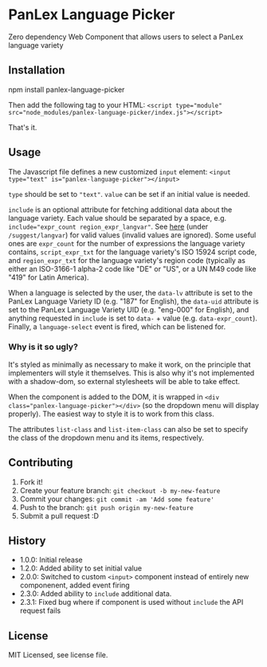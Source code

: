 # PanLex Language Picker

Zero dependency Web Component that allows users to select a PanLex language variety

## Installation

npm install panlex-language-picker

Then add the following tag to your HTML:
`<script type="module" src="node_modules/panlex-language-picker/index.js"></script>`

That's it.

## Usage

The Javascript file defines a new customized `input` element:
`<input type="text" is="panlex-language-picker"></input>`

`type` should be set to `"text"`. `value` can be set if an initial value is needed.

`include` is an optional attribute for fetching additional data about the language variety. Each value should be separated by a space, e.g. `include="expr_count region_expr_langvar"`. See [here](https://dev.panlex.org/api/#suggest) (under `/suggest/langvar`) for valid values (invalid values are ignored). Some useful ones are `expr_count` for the number of expressions the language variety contains, `script_expr_txt` for the language variety's ISO 15924 script code, and `region_expr_txt` for the language variety's region code (typically as either an ISO-3166-1 alpha-2 code like "DE" or "US", or a UN M49 code like "419" for Latin America).

When a language is selected by the user, the `data-lv` attribute is set to the PanLex Language Variety ID (e.g. "187" for English), the `data-uid` attribute is set to the PanLex Language Variety UID (e.g. "eng-000" for English), and anything requested in `include` is set to `data-` + value (e.g. `data-expr_count`). Finally, a `language-select` event is fired, which can be listened for.

### Why is it so ugly?

It's styled as minimally as necessary to make it work, on the principle that implementers will style it themselves. This is also why it's not implemented with a shadow-dom, so external stylesheets will be able to take effect.

When the component is added to the DOM, it is wrapped in `<div class="panlex-language-picker"></div>` (so the dropdown menu will display properly). The easiest way to style it is to work from this class.

The attributes `list-class` and `list-item-class` can also be set to specify the class of the dropdown menu and its items, respectively.

## Contributing

1. Fork it!
2. Create your feature branch: `git checkout -b my-new-feature`
3. Commit your changes: `git commit -am 'Add some feature'`
4. Push to the branch: `git push origin my-new-feature`
5. Submit a pull request :D

## History

* 1.0.0: Initial release
* 1.2.0: Added ability to set initial value
* 2.0.0: Switched to custom `<input>` component instead of entirely new componenent, added event firing
* 2.3.0: Added ability to `include` additional data.
* 2.3.1: Fixed bug where if component is used without `include` the API request fails

## License

MIT Licensed, see license file.
